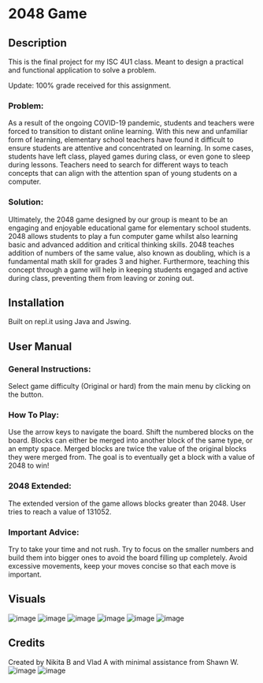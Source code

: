 # 2048 Game

## Description
This is the final project for my ISC 4U1 class. Meant to design a practical and functional application to solve a problem. 

Update: 100% grade received for this assignment.

### Problem:
As a result of  the ongoing COVID-19 pandemic, students and teachers were forced to transition to distant online learning. With this new and unfamiliar form of learning, elementary school teachers have found it difficult to ensure students are attentive and concentrated on learning. In some cases, students have left class, played games during class, or even gone to sleep during lessons. Teachers need to search for different ways to teach concepts that can align with the attention span of young students on a computer.

### Solution: 
 Ultimately, the 2048 game designed by our group is meant to be an engaging and enjoyable educational game for elementary school students. 2048 allows students to play a fun computer game whilst also learning basic and advanced addition and critical thinking skills. 2048 teaches addition of numbers of the same value, also known as doubling, which is a fundamental math skill for grades 3 and higher. Furthermore, teaching this concept through a game will help in keeping students engaged and active during class, preventing them from leaving or zoning out.

## Installation
Built on repl.it using Java and Jswing.
 
## User Manual
### General Instructions:
Select game difficulty (Original or hard) from the main menu by clicking on the button.

### How To Play:
Use the arrow keys to navigate the board.
Shift the numbered blocks on the board.
Blocks can either be merged into another block of the same type, or an empty space.
Merged blocks are twice the value of the original blocks they were merged from.
The goal is to eventually get a block with a value of 2048 to win!

### 2048 Extended:
 The extended version of the game allows blocks greater than 2048.
User tries to reach a value of 131052.

### Important Advice:
Try to take your time and not rush.
Try to focus on the smaller numbers and build them into bigger ones to avoid the board filling up completely.
Avoid excessive movements, keep your moves concise so that each move is important.

## Visuals
![image](https://user-images.githubusercontent.com/96497560/147514397-73dd6128-9088-4bd0-9dd4-156bbb99d69c.png)
![image](https://user-images.githubusercontent.com/96497560/147514405-b825c620-5fdc-4f4b-93f5-c943c9003e3e.png)
![image](https://user-images.githubusercontent.com/96497560/147514409-9563d999-6207-4955-9cb6-bc32daf1049b.png)
![image](https://user-images.githubusercontent.com/96497560/147514416-84fb308f-0799-42d6-af0e-fbca7445058a.png)
![image](https://user-images.githubusercontent.com/96497560/147514420-80d84670-030c-43cd-bce8-648f8cd58286.png)
![image](https://user-images.githubusercontent.com/96497560/147514426-54869d7a-0856-4a8f-861b-c26c719cebe1.png)

## Credits
Created by Nikita B and Vlad A with minimal assistance from Shawn W.
![image](https://user-images.githubusercontent.com/96497560/147514540-1132f50a-bfd4-4d41-bc04-01665d93362f.png)
![image](https://user-images.githubusercontent.com/96497560/147514546-4df75b9b-85a7-4fa7-8250-cd245547ec86.png)

